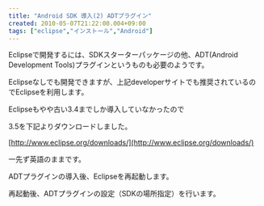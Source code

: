 ```yaml
---
title: "Android SDK 導入(2) ADTプラグイン"
created: 2010-05-07T21:22:00.004+09:00
tags: ["eclipse","インストール","Android"]
---
```

Eclipseで開発するには、SDKスターターパッケージの他、ADT(Android Development Tools)プラグインというものも必要のようです。

Eclipseなしでも開発できますが、上記developerサイトでも推奨されているのでEclipseを利用します。

Eclipseもやや古い3.4までしか導入していなかったので

3.5を下記よりダウンロードしました。

[http://www.eclipse.org/downloads/](http://www.eclipse.org/downloads/)

一先ず英語のままです。

ADTプラグインの導入後、Eclipseを再起動します。

再起動後、ADTプラグインの設定（SDKの場所指定）を行います。
